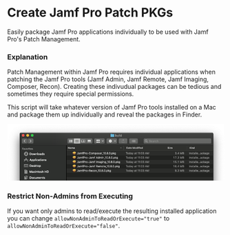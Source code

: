 # Create Jamf Pro Patch PKGs
Easily package Jamf Pro applications individually to be used with Jamf Pro's Patch Management.

### Explanation
Patch Management within Jamf Pro requires individual applications when patching the Jamf Pro tools (Jamf Admin, Jamf Remote, Jamf Imaging, Composer, Recon). Creating these indivudual packages can be tedious and sometimes they require special permissions.

This script will take whatever version of Jamf Pro tools installed on a Mac and package them up individually and reveal the packages in Finder.

![alt text](/images/packaged_preview.png)

### Restrict Non-Admins from Executing
If you want only admins to read/execute the resulting installed application you can change `allowNonAdminToReadOrExecute="true"` to `allowNonAdminToReadOrExecute="false"`.
